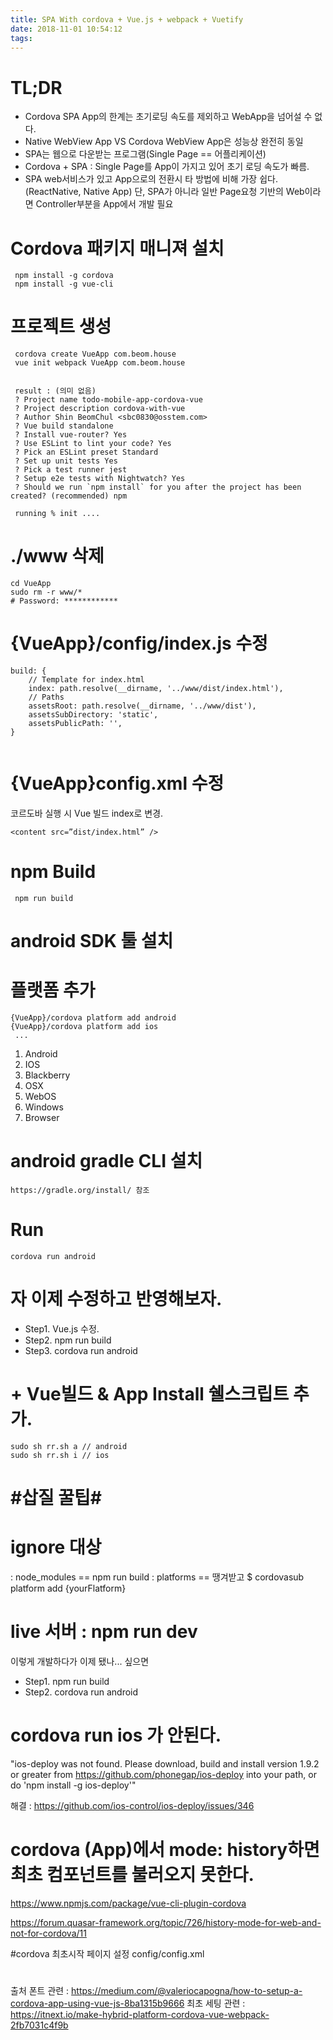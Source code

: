 ```yaml
---
title: SPA With cordova + Vue.js + webpack + Vuetify
date: 2018-11-01 10:54:12
tags:
---
```

# TL;DR
 - Cordova SPA App의 한계는 초기로딩 속도를 제외하고 WebApp을 넘어설 수 없다.
 - Native WebView App VS Cordova WebView App은 성능상 완전히 동일
 - SPA는 웹으로 다운받는 프로그램(Single Page == 어플리케이션)
 - Cordova + SPA : Single Page를 App이 가지고 있어 초기 로딩 속도가 빠름.
 - SPA web서비스가 있고 App으로의 전환시 타 방법에 비해 가장 쉽다.(ReactNative, Native App)
   단, SPA가 아니라 일반 Page요청 기반의 Web이라면 Controller부분을 App에서 개발 필요
 


# Cordova 패키지 매니져 설치
~~~
 npm install -g cordova
 npm install -g vue-cli
~~~


# 프로젝트 생성
~~~
 cordova create VueApp com.beom.house
 vue init webpack VueApp com.beom.house
 
 
 result : (의미 없음)
 ? Project name todo-mobile-app-cordova-vue
 ? Project description cordova-with-vue
 ? Author Shin BeomChul <sbc0830@osstem.com>
 ? Vue build standalone
 ? Install vue-router? Yes
 ? Use ESLint to lint your code? Yes
 ? Pick an ESLint preset Standard
 ? Set up unit tests Yes
 ? Pick a test runner jest
 ? Setup e2e tests with Nightwatch? Yes
 ? Should we run `npm install` for you after the project has been created? (recommended) npm
 
 running % init ....
~~~


# ./www 삭제
~~~
cd VueApp
sudo rm -r www/*
# Password: ************

~~~
 
 
 
 # {VueApp}/config/index.js  수정

~~~
build: {
    // Template for index.html
    index: path.resolve(__dirname, '../www/dist/index.html'),
    // Paths
    assetsRoot: path.resolve(__dirname, '../www/dist'),
    assetsSubDirectory: 'static',
    assetsPublicPath: '',
}


~~~

# {VueApp}config.xml 수정
코르도바 실행 시 Vue 빌드 index로 변경.
~~~
<content src=”dist/index.html” />

~~~


# npm Build 
~~~
 npm run build

~~~


#  android SDK 툴 설치

 
 # 플랫폼 추가
  
~~~
{VueApp}/cordova platform add android
{VueApp}/cordova platform add ios
 ...
~~~
1. Android
2. IOS
3. Blackberry
4. OSX
5. WebOS
6. Windows
7. Browser


#  android gradle  CLI 설치 
~~~
https://gradle.org/install/ 참조 
~~~



# Run

~~~
cordova run android
~~~


# 자 이제 수정하고 반영해보자.

 - Step1. Vue.js 수정.
 - Step2. npm run build 
 - Step3. cordova run android 


# +  Vue빌드 & App Install 쉘스크립트 추가.
~~~
sudo sh rr.sh a // android
sudo sh rr.sh i // ios 
~~~
 


# #삽질 꿀팁#

# ignore 대상
: node_modules ==  npm run build
: platforms == 땡겨받고 $ cordovasub platform add {yourFlatform}


# live 서버 :  npm run dev 
이렇게 개발하다가 이제 됐나... 싶으면  
 - Step1. npm run build 
 - Step2. cordova run android 
 
 
 # cordova run ios 가 안된다.
 "ios-deploy was not found. Please download, build and install version 1.9.2 or greater from https://github.com/phonegap/ios-deploy into your path, or do 'npm install -g ios-deploy'"
 
 
 해결 :  https://github.com/ios-control/ios-deploy/issues/346

# cordova (App)에서 mode: history하면 최초 컴포넌트를 불러오지 못한다.
https://www.npmjs.com/package/vue-cli-plugin-cordova

https://forum.quasar-framework.org/topic/726/history-mode-for-web-and-not-for-cordova/11 

#cordova 최초시작 페이지 설정
config/config.xml
  <!--<content src="dist/index.html" />-->

#

출처 
폰트 관련 : https://medium.com/@valeriocapogna/how-to-setup-a-cordova-app-using-vue-js-8ba1315b9666
최초 세팅 관련 : https://itnext.io/make-hybrid-platform-cordova-vue-webpack-2fb7031c4f9b

